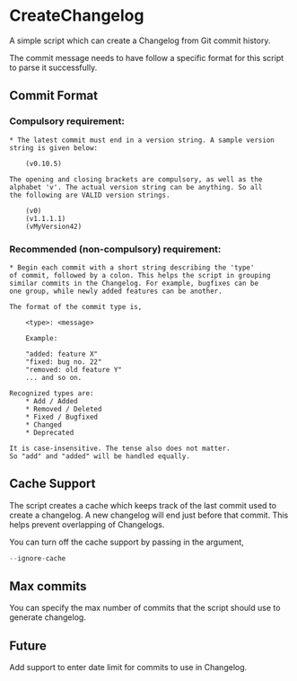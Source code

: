 # CreateChangelog

A simple script which can create a Changelog from Git commit history.

The commit message needs to have follow a specific format for this
script to parse it successfully.

## Commit Format

### Compulsory requirement:
    * The latest commit must end in a version string. A sample version
    string is given below:

        (v0.10.5)

    The opening and closing brackets are compulsory, as well as the
    alphabet 'v'. The actual version string can be anything. So all
    the following are VALID version strings.

        (v0)
        (v1.1.1.1)
        (vMyVersion42)

### Recommended (non-compulsory) requirement:
    * Begin each commit with a short string describing the 'type'
    of commit, followed by a colon. This helps the script in grouping
    similar commits in the Changelog. For example, bugfixes can be
    one group, while newly added features can be another.

    The format of the commit type is,

        <type>: <message>

        Example:

        "added: feature X"
        "fixed: bug no. 22"
        "removed: old feature Y"
        ... and so on.

    Recognized types are:
        * Add / Added
        * Removed / Deleted
        * Fixed / Bugfixed
        * Changed
        * Deprecated

    It is case-insensitive. The tense also does not matter.
    So "add" and "added" will be handled equally.

## Cache Support

The script creates a cache which keeps track of the last commit used to create
a changelog. A new changelog will end just before that commit. This helps prevent
overlapping of Changelogs.

You can turn off the cache support by passing in the argument,

```python
--ignore-cache
```

## Max commits

You can specify the max number of commits that the script should use to generate
changelog.

## Future

Add support to enter date limit for commits to use in Changelog.
